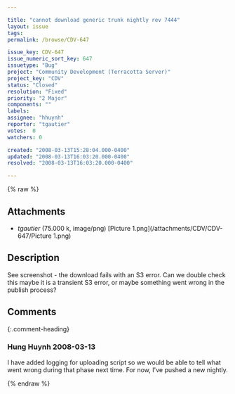 ```yaml
---

title: "cannot download generic trunk nightly rev 7444"
layout: issue
tags: 
permalink: /browse/CDV-647

issue_key: CDV-647
issue_numeric_sort_key: 647
issuetype: "Bug"
project: "Community Development (Terracotta Server)"
project_key: "CDV"
status: "Closed"
resolution: "Fixed"
priority: "2 Major"
components: ""
labels: 
assignee: "hhuynh"
reporter: "tgautier"
votes:  0
watchers: 0

created: "2008-03-13T15:28:04.000-0400"
updated: "2008-03-13T16:03:20.000-0400"
resolved: "2008-03-13T16:03:20.000-0400"

---
```




{% raw %}


## Attachments
  
* <em>tgautier</em> (75.000 k, image/png) [Picture 1.png](/attachments/CDV/CDV-647/Picture 1.png)
  



## Description

<div markdown="1" class="description">

See screenshot - the download fails with an S3 error.  Can we double check this maybe it is a transient S3 error, or maybe something went wrong in the publish process?

</div>

## Comments


{:.comment-heading}
### **Hung Huynh** <span class="date">2008-03-13</span>

<div markdown="1" class="comment">

I have added logging for uploading script so we would be able to tell what went wrong during that phase next time.
For now, I've pushed a new nightly.

</div>



{% endraw %}
